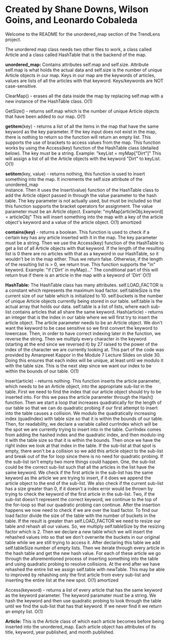 # Created by Shane Downs, Wilson Goins, and Leonardo Cobaleda

Welcome to the README for the unordered_map section of the TrendLens project.

The unordered map class needs two other files to work, a class called Article and a class called HashTable that is the backend of the map.


**unordered_map:**
  Contains attributes self.map and self.size. Attribute self.map is what holds the actual data and self.size is the number of unique Article objects in our map.
  Keys in our map are the keywords of articles, values are lists of all the articles with that keyword. Keys/keywords are NOT case-sensitive.
  
  ClearMap() - erases all the data inside the map by replacing self.map with a new instance of the HashTable class.
    O(1)
    
  GetSize() - returns self.map which is the number of unique Article objects that have been added to our map.
    O(1)
    
  __getitem__(key) - returns a list of all the items in the map that have the same keyword as the key parameter. If the key input does not exist in the map, there      is nothing to return so the function will return an empty list. This supports the use of brackets to access values from the map. This function works by using       the Access(key) function of the HashTable class (detailed below). The key must be a string.
    Example: "keyList = myMap["Dirt"]" This will assign a list of all the Article objects with the keyword "Dirt" to keyList.
    O(1) 
    
  __setitem__(key, value) - returns nothing, this function is used to insert something into the map. It increments the self.size attribute of the unordered_map     
    instance. Then it uses the Insert(value) function of the HashTable class to add the Article object passed in through the value parameter to the hash table. The     key parameter is not actually used, but must be included so that this function supports the bracket operators for assignment. The value parameter must be an        Article object.
    Example: "myMap[articleObj.keyword] = articleObj" This will insert something into the map with a key of the article object's keyword and a value of the article     object. 
    O(1) amortized
    
  __contains(key)__ - returns a boolean. This function is used to check if a certain key has any article inserted with it in the map. The key parameter must be a       string. Then we use the Access(key) function of the HashTable to get a list of all Article objects with that keyword. If the length of the resulting list is        0 there are no articles with that as a keyword in our HashTable, so it wouldn't be in the map either. Thus we return false. Otherwise, if the length of the         resulting list is > 0, we return true. This function supports the "in" keyword.
    Example: "if ('Dirt' in myMap)..." The conditional part of this will return true if there is an article in the map with a keyword of 'Dirt'
    O(1)


**HashTable:**
  The HashTable class has many attributes. self.LOAD_FACTOR is a constant which represents the maximum load factor. self.tableSize is the current size of our table   which is initialized to 10. self.buckets is the number of unique Article objects currently being stored in our table. self.table is the actual array that holds     our data. self.table is a list of lists, where each sub-list contains articles that all share the same keyword.
  Hash(article) - returns an integer that is the index in our table where we will first try to insert the article object. The article parameter needs to be an 
    Article object. We don't want the keyword to be case sensitive so we first convert the keyword to lowercase. Then, in order to have correct indexing later in
    the function, we reverse the string. Then we multiply every character in the keyword (starting at the end since we reversed it) by 27 raised to the power of the
    index of the character we are currently looking at. This part of the code was provided by Amanpreet Kappor in the Module 7 Lecture Slides on slide 30. Doing 
    this ensures that each index will be unique, at least until we modulo it with the table size. This is the next step since we want our index to be within the 
    bounds of our table.
    O(1)
    
  Insert(article) - returns nothing. This function inserts the article parameter, which needs to be an Article object, into the appropriate sub-list in the table.
    First we need to find the index that our article object should try to be inserted into. For this we pass the article parameter through the Hash() function. Then
    we start a loop that increases quadratically for the length of our table so that we can do quadratic probing if our first attempt to insert into the table          causes a collision. We modulo the quadratically increasing index (quadIndex) with table size so that it is within the bounds of our table. Then, for
    readability, we declare a variable called currIndex which will be the spot we are currently trying to insert into in the table. CurrIndex comes from adding the 
    hashed index and the quadratic index, and then modulo-ing it with the table size so that it is within the bounds. Then once we have the right index we look at
    that index in the table. If the sub-list at that spot is empty, there won't be a collision so we add this article object to the sub-list and break out of the 
    for loop since there is no need for quadratic probing. If the sub-list isn't empty two more things could happen. One, the sub-list could be the correct 
    sub-list such that all the articles in the list have the same keyword. We check if the first article in the sub-list has the same keyword as the article we are
    trying to insert, if it does we append the article object to the end of the sub-list. We also check if the current sub-list has a size greater than 0, if it 
    doesn't a index error would be thrown by trying to check the keyword of the first article in the sub-list. Two, if the sub-list doesn't represent the correct
    keyword, we continue to the top of the for-loop so that our quadratic probing can continue. After the insertion happens we now need to check if we are over the 
    load factor. To find our load factor divide the size of the table with the number of buckets in the table. If the result is greater than self.LOAD_FACTOR we 
    need to resize our table and rehash all our values. So, we multiply self.tableSize by the resizing factor which is 2. Then we declare a new table which we will 
    insert the rehashed values into so that we don't overwrite the buckets in our original table while we are still trying to access it. After declaring this table
    we add self.tableSize number of empty lists. Then we iterate through every article in the hash table and get the new hash value. For each of these article we 
    go through the aforementioned process of inserting something into the table and using quadratic probing to resolve collisions. At the end after we have rehashed
    the entire list we assign self.table with newTable. This may be able to improved by rehashing only the first article from every sub-list and inserting the 
    entire list at the new spot.
    O(1) amortized
    
  Access(keyword) - returns a list of every article that has the same keyword as the keyword parameter. The keyword paramater must be a string. We hash the keyword
    and then use quadratic probing to look through the table until we find the sub-list that has that keyword. If we never find it we return an empty list.
    O(1)
    

  **Article:**
  This is the Article class of which each article becomes before being inserted into the unordered_map. Each article object has attributes of its title, keyword, 
  year published, and month published.


    
